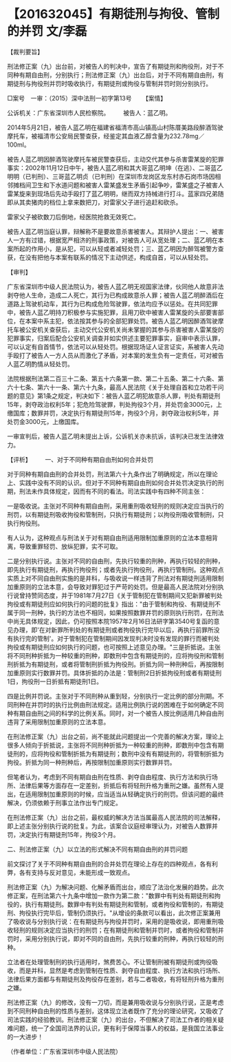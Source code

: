 # 【201632045】有期徒刑与拘役、管制的并罚 文/李磊

【裁判要旨】

刑法修正案（九）出台前，对被告人的判决中，宣告了有期徒刑和拘役刑，对于不同种有期自由刑，分别执行；刑法修正案（九）出台后，对于不同有期自由刑，有期徒刑与拘役刑并罚时吸收执行，有期徒刑或拘役与管制并罚时则分别执行。

□案号　一审：（2015）深中法刑一初字第13号 　　【案情】

公诉机关：广东省深圳市人民检察院。 　　被告人：蓝乙明。

2014年5月21日，被告人蓝乙明在福建省福清市高山镇高山村陈厝美路段醉酒驾驶摩托车，被福清市公安局民警查获，经鉴定其血液乙醇含量为232.78mg／100ml。

被告人蓝乙明因醉酒驾驶摩托车被民警查获后，主动交代其参与杀害雷某旋的犯罪事实：2002年11月12日中午，被告人蓝乙明和其大哥蓝乙明坤（在逃）、二哥蓝乙明明（已判刑）、三哥蓝乙明贞（已判刑）在深圳市龙岗区龙东村赤石岗市场因相邻摊档间卫生和下水道问题和被害人雷某盛发生矛盾引起争吵，雷某盛之子被害人雷某旋来到现场后先动手殴打了蓝乙明明，继而双方持械进行打斗。蓝家四兄弟随即从其卖猪肉的档位上拿来数把刀，对雷家父子进行追赶和砍杀。

雷家父子被砍数刀后倒地，经医院抢救无效死亡。

被告人蓝乙明当庭认罪，辩解称不是要故意杀害被害人。其辩护人提出：一、被害人一方有过错，根据宽严相济的刑事政策，对被告人可从宽处理；二、蓝乙明在本案所起的作用小，是从犯，可以从轻或者减轻处罚；三、蓝乙明因为醉驾被警方查获，在没有把他与本案有联系的情况下主动供述，构成自首，可以从轻处罚。

【审判】

广东省深圳市中级人民法院认为，被告人蓝乙明无视国家法律，伙同他人故意非法剥夺他人生命，造成二人死亡，其行为已构成故意杀人罪；被告人蓝乙明醉酒后在道路上驾驶机动车，其行为已构成危险驾驶罪，依法均应予以惩处。在共同犯罪中，被告人蓝乙明持刀积极参与实施犯罪，且用刀砍中被害人雷某旋的头部要害部位，在本案中系主犯，依法按其参与的全部犯罪处罚。被告人蓝乙明因醉酒驾驶摩托车被公安机关查获后，主动交代公安机关尚未掌握的其参与杀害被害人雷某旋的犯罪事实，归案后配合公安机关调查并如实供述主要犯罪事实，庭审中表示认罪，可以认定有自首情节，依法可以从轻处罚。根据现场证人证言证实，系被害人先动手殴打了被告人一方人员从而激化了矛盾，对本案的发生负有一定责任，可对被告人蓝乙明酌情从轻处罚。

法院根据刑法第二百三十二条、第五十六条第一款、第二十五条、第二十六条、第六十七条、第六十一条、第六十九条，最高人民法院《关于处理自首和立功若干问题的意见》第1条之规定，判决如下：被告人蓝乙明犯故意杀人罪，判处有期徒刑15年，剥夺政治权利5年；犯危险驾驶罪，判处拘役3个月，并处罚金3000元，上缴国库；数罪并罚，决定执行有期徒刑15年，拘役3个月，剥夺政治权利5年，并处罚金3000元，上缴国库。

一审宣判后，被告人蓝乙明未提出上诉，公诉机关亦未抗诉，该判决已发生法律效力。

【评析】 　　一、对于不同种有期自由刑如何合并处罚

对于同种有期自由刑的合并处罚，刑法第六十九条作出了明确规定，所以在理论上、实践中没有不同的认识。但对于不同种有期自由刑如何合并处罚决定执行的刑期，刑法未作具体规定，因而有不同的看法。司法实践中有四种不同主张：

一是吸收说。主张对不同种有期自由刑，采用重刑吸收轻刑的规则决定应当执行的刑罚，以有期徒刑吸收拘役和管制刑，只执行有期徒刑；以拘役刑吸收管制刑，只执行拘役刑。

有人认为，这种观点与刑法关于对有期自由刑适用限制加重原则的立法本意相背离，导致重罪轻罚、放纵犯罪，实不可取。

二是分别执行说。主张对不同的自由刑，先执行较重的刑种，再执行较轻的刑种，即先执行有期徒刑，再执行拘役刑；或者先执行拘役刑，再执行管制刑。这种观点实质上对不同自由刑实施的是并科，与吸收说一样违背了刑法对有期徒刑适用限制加重原则的立法本意，会导致对罪犯过于严苛的处罚。但是最高人民法院对分别执行说曾持赞同态度，并于1981年7月27日《关于管制犯在管制期间又犯新罪被判处拘役或有期徒刑应如何执行的问题的批复》指出："由于管制和拘役、有期徒刑不属于同一刑种，执行的方法也不相同，如果按照数罪并罚的原则执行刑罚，在刑法中尚无具体规定，因此，仍可按照本院1957年2月16日法研字第3540号复函的意见办理，即'在对新罪所判处的有期徒刑或者拘役执行完毕以后，再执行前罪所没有执行完的管制'。对于管制犯在管制期间因发现判决时没有发现的罪行而被判处拘役或有期徒刑应如何执行的问题，也可按照上述意见办理。"三是折抵说。主张将不同刑种折抵为一种较重的刑种，即数刑中包含有期徒刑的，应将拘役刑和管制刑折抵为有期徒刑，或者将管制刑折抵为拘役刑。折抵为同一种刑种后，再按限制加重原则实行数罪并罚。具体折抵的办法是：管制刑2日折抵拘役刑或者有期徒刑1日，拘役刑一日折抵有期徒刑1日。

四是比例并罚说。主张对于不同刑种从重到轻，分别执行一定比例的部分刑期。不同刑种在并罚时的执行比例由刑法规定。适用比例执行说的困难在于如何确定不同种有期自由刑之间的科学的比例关系。同时，对一个被告人按比例适用几种自由刑违背了采用限制加重原则的立法本意。

在刑法修正案（九）出台之前，尚不能就此问题提出一个完善的解决方案，理论上很多人倾向于折抵说，主张将不同刑种折抵为一种较重的刑种，即数刑中包含有期徒刑的，应将拘役和管制折抵为有期徒刑；数刑中没有有期徒刑的，将管制折抵为拘役。折抵为同一种刑种后，再按限制加重原则实行数罪并罚。

但笔者认为，考虑到不同有期自由刑在性质、剥夺自由程度、执行方法和执行场所、法律后果等方面存在一定差别，折抵后有将轻刑升格为重刑之嫌。虽然有人提出，在适用限制加重原则的时候，应当适当从轻确定执行的刑罚。但该问题的最终解决，仍须依赖于刑事立法作出专门规定。

在刑法修正案（九）出台之前，最权威的解决方法当属最高人民法院的司法解释，即上述主张分别执行说的批复。为此，该案合议庭经审理认为，对被告人数罪并罚，决定执行有期徒刑15年，拘役3个月。

二、刑法修正案（九）以立法的形式解决不同有期自由刑的并罚问题

前文探讨了关于不同种有期自由刑的合并处罚在理论上存在的四种观点，各有利弊，各有支持与反对意见，未能形成一致观点。

刑法修正案（九）为解决问题、化解矛盾而出台，顺应了法治化发展的趋势。此次修正案，在刑法第六十九条中增加一款作为第二款："数罪中有判处有期徒刑和拘役的，执行有期徒刑。数罪中有判处有期徒刑和管制，或者拘役和管制的，有期徒刑、拘役执行完毕后，管制仍须执行。"从增设的条款可以看出，此次修正案兼用了吸收说与分别执行说：在有期徒刑与拘役并罚时，采用的是吸收说，即用重刑吸收轻刑的规则决定应当执行的刑罚；在有期徒刑和管制并罚时，或者拘役和管制并罚时，采用分别执行说，即对不同的自由刑，先执行较重的刑种，再执行较轻的刑种。

立法者在处理管制刑的执行适用时，煞费苦心。不让管制刑被有期徒刑或拘役吸收，而是并科，显然是考虑到管制在性质、剥夺自由程度、执行方法和执行场所、法律后果方面都与有期徒刑及拘役存在差别，若与二者吸收，有将轻刑升格为重刑之嫌。

刑法修正案（九）的修改，没有一刀切，而是兼用吸收说与分别执行说，正是考虑到不同刑种自由刑的性质与差别，这体现立法者既作了充分的理论研究，又吸收了司法实践的经验教训。刑法修正案（九）的出台，不但解决了司法工作者的相关疑难问题，统一了全国司法界的认识，更有利于保障当事人的权益，是我国立法事业的一大进步！

（作者单位：广东省深圳市中级人民法院）